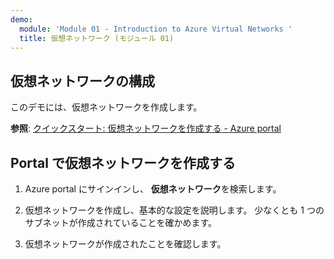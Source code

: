 ```yaml
---
demo:
  module: 'Module 01 - Introduction to Azure Virtual Networks '
  title: 仮想ネットワーク (モジュール 01)
---
```

## 仮想ネットワークの構成

このデモには、仮想ネットワークを作成します。

**参照**: [クイックスタート: 仮想ネットワークを作成する - Azure portal](https://docs.microsoft.com/azure/virtual-network/quick-create-portal)

## Portal で仮想ネットワークを作成する

1.  Azure portal にサインインし、 **仮想ネットワーク**を検索します。

1.  仮想ネットワークを作成し、基本的な設定を説明します。 少なくとも 1 つのサブネットが作成されていることを確かめます。 

1.  仮想ネットワークが作成されたことを確認します。
